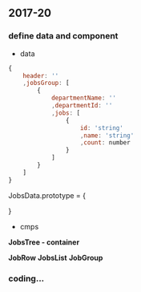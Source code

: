 ## 2017-20

### define data and component

- data

```javascript
{
	header: ''
	,jobsGroup: [
		{
			departmentName: ''
			,departmentId: ''
			,jobs: [
				{
					id: 'string'
					,name: 'string'
					,count: number
				}
			]
		}
	]
}
```


JobsData.prototype = {
	
}

- cmps

**JobsTree - container**

**JobRow**
**JobsList**
**JobGroup**


### coding...


